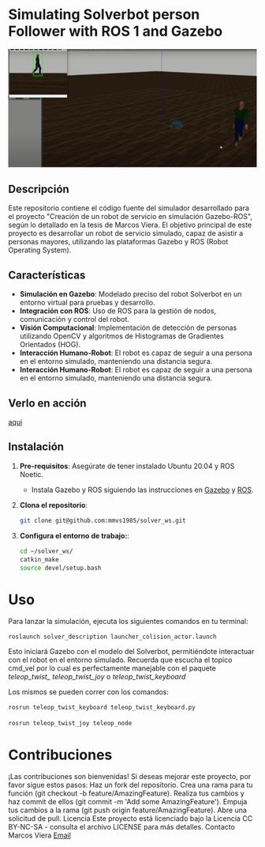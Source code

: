 # Simulating Solverbot person Follower with ROS 1 and Gazebo

![imagen mostrando el funcionamiento](https://github.com/mmvs1985/solver_ws/blob/main/image-in-action.png)
## Descripción

Este repositorio contiene el código fuente del simulador desarrollado para el proyecto "Creación de un robot de servicio en simulación Gazebo-ROS", según lo detallado en la tesis de Marcos Viera. El objetivo principal de este proyecto es desarrollar un robot de servicio simulado, capaz de asistir a personas mayores, utilizando las plataformas Gazebo y ROS (Robot Operating System).

## Características

- **Simulación en Gazebo**: Modelado preciso del robot Solverbot en un entorno virtual para pruebas y desarrollo.
- **Integración con ROS**: Uso de ROS para la gestión de nodos, comunicación y control del robot.
- **Visión Computacional**: Implementación de detección de personas utilizando OpenCV y algoritmos de Histogramas de Gradientes Orientados (HOG).
- **Interacción Humano-Robot**: El robot es capaz de seguir a una persona en el entorno simulado, manteniendo una distancia segura.
- **Interacción Humano-Robot**: El robot es capaz de seguir a una persona en el entorno simulado, manteniendo una distancia segura.

## Verlo en acción

[aqui](https://youtu.be/-oqxYBeqeW4?si=y1y5I2vw5ApOIhRW) 

## Instalación

1. **Pre-requisitos**: Asegúrate de tener instalado Ubuntu 20.04 y ROS Noetic. 
   - Instala Gazebo y ROS siguiendo las instrucciones en [Gazebo](http://gazebosim.org/tutorials?tut=install_ubuntu) y [ROS](http://wiki.ros.org/noetic/Installation/Ubuntu).

2. **Clona el repositorio**:
   ```bash
   git clone git@github.com:mmvs1985/solver_ws.git
    ```

3. **Configura el entorno de trabajo:**:
    ```bash
    cd ~/solver_ws/
    catkin_make
    source devel/setup.bash
    ```

# Uso

Para lanzar la simulación, ejecuta los siguientes comandos en tu terminal:


    roslaunch solver_description launcher_colision_actor.launch

Esto iniciará Gazebo con el modelo del Solverbot, permitiéndote interactuar con el robot en el entorno simulado.
Recuerda que escucha el topico cmd_vel por lo cual es perfectamente manejable con el paquete *teleop_twist_
teleop_twist_joy*  o  *teleop_twist_keyboard*

Los mismos se pueden correr con los comandos:

    rosrun teleop_twist_keyboard teleop_twist_keyboard.py

    rosrun teleop_twist_joy teleop_node
# Contribuciones
¡Las contribuciones son bienvenidas! Si deseas mejorar este proyecto, por favor sigue estos pasos:
Haz un fork del repositorio.
Crea una rama para tu función (git checkout -b feature/AmazingFeature).
Realiza tus cambios y haz commit de ellos (git commit -m 'Add some AmazingFeature').
Empuja tus cambios a la rama (git push origin feature/AmazingFeature).
Abre una solicitud de pull.
Licencia
Este proyecto está licenciado bajo la Licencia CC BY-NC-SA - consulta el archivo LICENSE para más detalles.
Contacto
Marcos Viera
[Email](mailto://mmvsdev1985@gmail.com)
